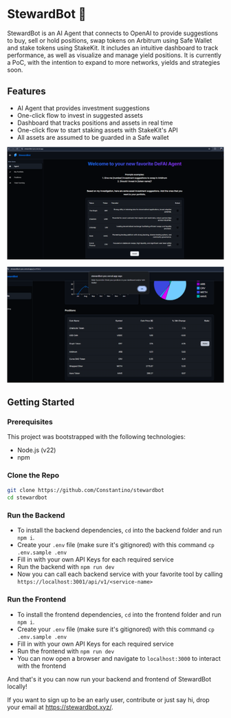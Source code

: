 # StewardBot 🤖

StewardBot is an AI Agent that connects to OpenAI to provide suggestions to buy, sell or hold positions, swap tokens on Arbitrum using Safe Wallet and stake tokens using StakeKit. It includes an intuitive dashboard to track performance, as well as visualize and manage yield positions. It is currently a PoC, with the intention to expand to more networks, yields and strategies soon.

## Features

- AI Agent that provides investment suggestions
- One-click flow to invest in suggested assets
- Dashboard that tracks positions and assets in real time
- One-click flow to start staking assets with StakeKit's API
- All assets are assumed to be guarded in a Safe wallet

![Stewardbot](./img/stewardbot_01.png "Prompting the agent for investment advice")

![Stewardbot](./img/stewardbot_02.png "One-click staking from real-time dashboard")

## Getting Started

### Prerequisites

This project was bootstrapped with the following technologies:

- Node.js (v22)
- npm

### Clone the Repo

```bash
git clone https://github.com/Constantino/stewardbot
cd stewardbot
```

### Run the Backend

- To install the backend dependencies, `cd` into the backend folder and run `npm i`.
- Create your `.env` file (make sure it's gitignored) with this command `cp .env.sample .env`
- Fill in with your own API Keys for each required service
- Run the backend with `npm run dev`
- Now you can call each backend service with your favorite tool by calling `https://localhost:3001/api/v1/<service-name>`

### Run the Frontend

- To install the frontend dependencies, `cd` into the frontend folder and run `npm i`.
- Create your `.env` file (make sure it's gitignored) with this command `cp .env.sample .env`
- Fill in with your own API Keys for each required service
- Run the frontend with `npm run dev`
- You can now open a browser and navigate to `localhost:3000` to interact with the frontend

And that's it you can now run your backend and frontend of StewardBot locally!

If you want to sign up to be an early user, contribute or just say hi, drop your email at https://stewardbot.xyz/.

